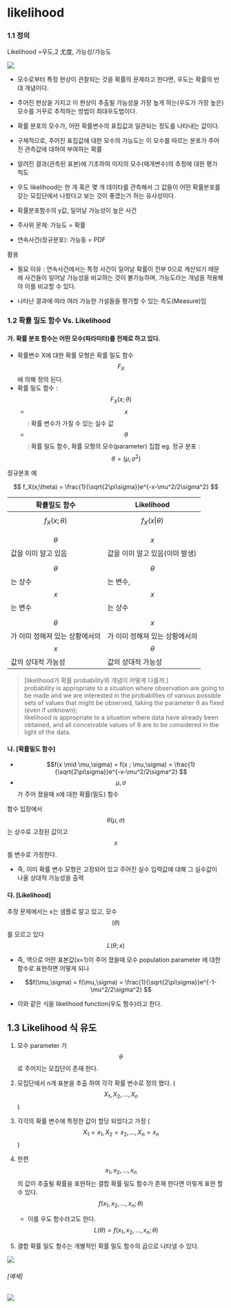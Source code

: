 # likelihood

### 1.1 정의

Likelihood =우도,2 尤度, 가능성/가능도

![](http://i.imgur.com/zq4MV1Y.png)

* 모수로부터 특정 현상이 관찰되는 것을 확률의 문제라고 한다면, 우도는 확률의 반대 개념이다.

* 주어진 현상을 가지고 이 현상이 추출될 가능성을 가장 높게 하는\(우도가 가장 높은\) 모수를 거꾸로 추적하는 방법이 최대우도법이다.

* 확률 분포의 모수가, 어떤 확률변수의 표집값과 일관되는 정도를 나타내는 값이다.

* 구체적으로, 주어진 표집값에 대한 모수의 가능도는 이 모수를 따르는 분포가 주어진 관측값에 대하여 부여하는 확률

* 알려진 결과\(관측된 표본\)에 기초하여 미지의 모수\(매개변수\)의 추정에 대한 평가 척도

* 우도 likelihood는 한 개 혹은 몇 개 데이타를 관측해서 그 값들이 어떤 확률분포를 갖는 모집단에서 나왔다고 보는 것이 좋겠는가 하는 유사성이다.

* 확률분포함수의 y값, 일어날 가능성이 높은 사건

* 주사위 문제: 가능도 = 확률

* 연속사건\(정규분포\): 가능동 = PDF

활용

* 필요 이유 : 연속사건에서는 특정 사건이 일어날 확률이 전부 0으로 계산되기 때문에 사건들이 일어날 가능성을 비교하는 것이 불가능하며, 가능도라는 개념을 적용해야 이를 비교할 수 있다.

* 나타난 결과에 따라 여러 가능한 가설들을 평가할 수 있는 측도\(Measure\)임

### 1.2 확률 밀도 함수 Vs. Likelihood

#### 가. 확률 분포 함수는 어떤 모수\(파라미터\)를 전제로 하고 있다.

* 확률변수 X에 대한 확률 모형은 확률 밀도 함수 $$F_X$$에 의해 정의 된다. 
* 확률 밀도 함수 : $$F_X(x;\theta)$$
  * $$x$$ : 확률 변수가 가질 수 있는 실수 값
  * $$\theta$$ : 확률 밀도 함수, 확률 모형의 모수\(parameter\) 집합 eg. 정규 분포 : $$\theta = (\mu, \sigma^2)$$

정규분포 예


$$
f_X(x;\theta) =  \frac{1}{\sqrt{2\pi\sigma}}e^{-x-\mu^2/2\sigma^2}
$$


| 확률밀도 함수 | Likelihood |
| --- | --- |
| $$f_X(x;\theta)$$ | $$f_X(x\|\theta)$$ |
| $$\theta$$값을 이미 알고 있음 | $$x$$값을 이미 알고 있음\(이미 발생\) |
| $$\theta$$는 상수 $$x$$는 변수 | $$\theta$$는 변수, $$x$$는 상수 |
| $$\theta$$가 이미 정해져 있는 상황에서의 $$x$$값의 상대적 가능성 | $$x$$가 이미 정해져 있는 상황에서의 $$\theta$$값의 상대적 가능성 |

> \[likelihood가 확률 probability와 개념이 어떻게 다를까.\]  
> probability is appropriate to a situation where observation are going to be made and we are interested in the probabilties of various possible sets of values that might be observed, taking the parameter θ as fixed \(even if unknown\);  
> likelihood is appropriate to a situation where data have already been obtained, and all conceivable values of θ are to be considered in the light of the data.

#### 나. \[확률밀도 함수\]

* $$f(x \mid \mu,\sigma) = f(x ; \mu,\sigma) = \frac{1}{\sqrt{2\pi\sigma}}e^{-x-\mu^2/2\sigma^2} $$
* $$\mu,\sigma$$가 주어 졌을때 x에 대한 확률\(밀도\) 함수 

함수 입장에서 $$\theta(\mu,\sigma)$$는 상수로 고정된 값이고 $$x$$를 변수로 가정한다.

* 즉, 이미 확률 변수 모형은 고정되어 있고 주어진 실수 입력값에 대해 그 실수값이 나올 상대적 가능성을 출력

#### 다. \[Likelihood\]

추정 문제에서는 x는 샘플로 알고 있고, 모수$$(\theta)$$를 모르고 있다 $$L(\theta;x)$$

* 즉, 역으로 어떤 표본값\(x=1\)이 주어 졌을때 모수 population parameter 에 대한 함수로 표현하면 어떻게 되나

* $$f(\mu,\sigma) = f(\mu,\sigma) = \frac{1}{\sqrt{2\pi\sigma}}e^{-1-\mu^2/2\sigma^2} $$

* 이와 같은 식을 likelihood function\(우도 함수\)라고 한다. 

## 1.3 Likelihood 식 유도

1. 모수 parameter 가 $$\theta$$로 주어지는 모집단이 존재 한다.

2. 모집단에서 n개 표본을 추출 하여 각각 확률 변수로 정의 했다. \($$X_1, X_2, ..., X_n$$\)

3. 각각의 확률 변수에 특정한 값이 할당 되었다고 가정 \($$X_1=x_1, X_2=x_2, ..., X_n=x_n$$\)

4. 한편 $$x_1, x_2, ..., x_n$$의 값이 추출될 확률을 표현하는 결합 확률 밀도 함수가 존재 한다면 이렇게 표현 할수 있다. $$f(x_1, x_2, ..., x_n;\theta)$$

   * 이를 우도 함수라고도 한다. $$L(\theta) =f(x_1, x_2, ..., x_n;\theta) $$

5. 결합 확률 밀도 함수는 개별적인 확률 밀도 함수의 곱으로 나타낼 수 있다.

![](http://i.imgur.com/NbT9lH9.png)

###### \[예제\]

![](http://i.imgur.com/tyG2W9w.png)

